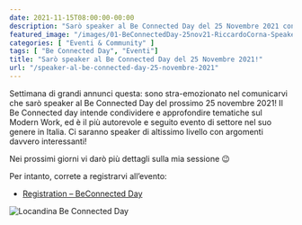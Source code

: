 ```yaml
---
date: 2021-11-15T08:00:00-00:00
description: "Sarò speaker al Be Connected Day del 25 Novembre 2021 con una sessione su Azure AD Identity Protection, Risk e segnali."
featured_image: "/images/01-BeConnectedDay-25nov21-RiccardoCorna-Speaker.jpg"
categories: [ "Eventi & Community" ]
tags: [ "Be Connected Day", "Eventi"]
title: "Sarò speaker al Be Connected Day del 25 Novembre 2021!"
url: "/speaker-al-be-connected-day-25-novembre-2021"
---
```

Settimana di grandi annunci questa: sono stra-emozionato nel comunicarvi che sarò speaker al Be Connected Day del prossimo 25 novembre 2021! Il Be Connected day intende condividere e approfondire tematiche sul Modern Work, ed è il più autorevole e seguito evento di settore nel suo genere in Italia.
Ci saranno speaker di altissimo livello con argomenti davvero interessanti!

Nei prossimi giorni vi darò più dettagli sulla mia sessione 😉

Per intanto, correte a registrarvi all’evento:
- [Registration – BeConnected Day](https://www.beconnectedday.it/registration/)

![Locandina Be Connected Day](/images/01-BeConnectedDay-25nov21-RiccardoCorna-Speaker.jpg)